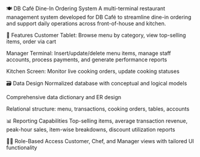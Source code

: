 🍽️ DB Café Dine-In Ordering System
A multi-terminal restaurant management system developed for DB Café to streamline dine-in ordering and support daily operations across front-of-house and kitchen.

🧩 Features
Customer Tablet: Browse menu by category, view top-selling items, order via cart

Manager Terminal: Insert/update/delete menu items, manage staff accounts, process payments, and generate performance reports

Kitchen Screen: Monitor live cooking orders, update cooking statuses

🗃️ Data Design
Normalized database with conceptual and logical models

Comprehensive data dictionary and ER design

Relational structure: menu, transactions, cooking orders, tables, accounts

📊 Reporting Capabilities
Top-selling items, average transaction revenue, peak-hour sales, item-wise breakdowns, discount utilization reports

🧑‍💼 Role-Based Access
Customer, Chef, and Manager views with tailored UI functionality
